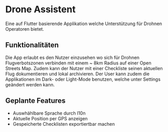 # Drone Assistent

Eine auf Flutter basierende Applikation welche  Unterstützung für Drohnen Operatoren bietet.

## Funktionalitäten
Die App erlaubt es den Nutzer einzusehen wo sich für Drohnen Flugverbotszonen verbinden mit einem ~ 8km Radius auf einer Open Streets Map.
Zudem kann der Nutzer mit einer Checkliste seinen aktuellen Flug dokumentieren und lokal archivieren.
Der User kann zudem die Applikationen im Dark- oder Light-Mode benutzen, welche unter Settings geändert werden kann.

## Geplante Features
- Auswhählbare Sprache durch l10n
- Aktuelle Position per GPS anzeigen
- Gespeicherte Checklisten exportiertbar machen
